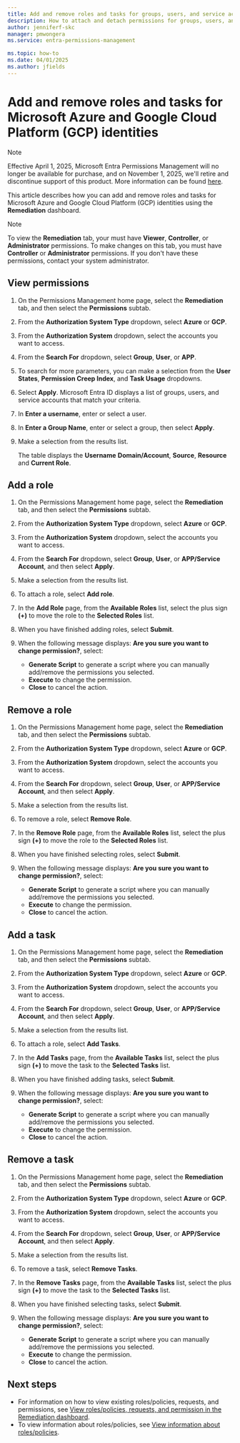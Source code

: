```yaml
---
title: Add and remove roles and tasks for groups, users, and service accounts for Microsoft Azure and Google Cloud Platform (GCP) identities in the Remediation dashboard in Permissions Management
description: How to attach and detach permissions for groups, users, and service accounts for Microsoft Azure and Google Cloud Platform (GCP) identities in the Remediation dashboard in Permissions Management.
author: jenniferf-skc
manager: pmwongera
ms.service: entra-permissions-management

ms.topic: how-to
ms.date: 04/01/2025
ms.author: jfields
---
```


# Add and remove roles and tasks for Microsoft Azure and Google Cloud Platform (GCP) identities

> [!NOTE]
> Effective April 1, 2025, Microsoft Entra Permissions Management will no longer be available for purchase, and on November 1, 2025, we'll retire and discontinue support of this product. More information can be found [here](https://aka.ms/MEPMretire).

This article describes how you can add and remove roles and tasks for Microsoft Azure and Google Cloud Platform (GCP) identities using the **Remediation** dashboard.

> [!NOTE]
> To view the **Remediation** tab, your must have **Viewer**, **Controller**, or **Administrator** permissions. To make changes on this tab, you must have **Controller** or **Administrator** permissions. If you don't have these permissions, contact your system administrator.

## View permissions

1. On the Permissions Management home page, select the **Remediation** tab, and then select the **Permissions** subtab.
1. From the **Authorization System Type** dropdown, select **Azure** or **GCP**.
1. From the **Authorization System** dropdown, select the accounts you want to access.
1. From the **Search For** dropdown, select **Group**, **User**, or **APP**.
1. To search for more parameters, you can make a selection from the **User States**, **Permission Creep Index**, and **Task Usage** dropdowns.
1. Select **Apply**.
    Microsoft Entra ID displays a list of groups, users, and service accounts that match your criteria.
1. In **Enter a username**, enter or select a user.
1. In **Enter a Group Name**, enter or select a group, then select **Apply**.
1. Make a selection from the results list.

    The table displays the **Username** **Domain/Account**, **Source**, **Resource** and **Current Role**.


## Add a role

1. On the Permissions Management home page, select the **Remediation** tab, and then select the **Permissions** subtab.
1. From the **Authorization System Type** dropdown, select **Azure** or **GCP**.
1. From the **Authorization System** dropdown, select the accounts you want to access.
1. From the **Search For** dropdown, select **Group**, **User**, or **APP/Service Account**, and then select **Apply**.
1. Make a selection from the results list.

1. To attach a role, select **Add role**.
1. In the **Add Role** page, from the **Available Roles** list, select the plus sign **(+)** to move the role to the **Selected Roles** list.
1. When you have finished adding roles, select **Submit**.
1. When the following message displays: **Are you sure you want to change permission?**, select:
    - **Generate Script** to generate a script where you can manually add/remove the permissions you selected.
    - **Execute** to change the permission.
    - **Close** to cancel the action.

## Remove a role

1. On the Permissions Management home page, select the **Remediation** tab, and then select the **Permissions** subtab.
1. From the **Authorization System Type** dropdown, select **Azure** or **GCP**.
1. From the **Authorization System** dropdown, select the accounts you want to access.
1. From the **Search For** dropdown, select **Group**, **User**, or **APP/Service Account**, and then select **Apply**.
1. Make a selection from the results list.

1. To remove a role, select **Remove Role**.
1. In the **Remove Role** page, from the **Available Roles** list, select the plus sign **(+)** to move the role to the **Selected Roles** list.
1. When you have finished selecting roles, select **Submit**.
1. When the following message displays: **Are you sure you want to change permission?**, select:
    - **Generate Script** to generate a script where you can manually add/remove the permissions you selected.
    - **Execute** to change the permission.
    - **Close** to cancel the action.

## Add a task

1. On the Permissions Management home page, select the **Remediation** tab, and then select the **Permissions** subtab.
1. From the **Authorization System Type** dropdown, select **Azure** or **GCP**.
1. From the **Authorization System** dropdown, select the accounts you want to access.
1. From the **Search For** dropdown, select **Group**, **User**, or **APP/Service Account**, and then select **Apply**.
1. Make a selection from the results list.

1. To attach a role, select **Add Tasks**.
1. In the **Add Tasks** page, from the **Available Tasks** list, select the plus sign **(+)** to move the task to the **Selected Tasks** list.
1. When you have finished adding tasks, select **Submit**.
1. When the following message displays: **Are you sure you want to change permission?**, select:
    - **Generate Script** to generate a script where you can manually add/remove the permissions you selected.
    - **Execute** to change the permission.
    - **Close** to cancel the action.

## Remove a task

1. On the Permissions Management home page, select the **Remediation** tab, and then select the **Permissions** subtab.
1. From the **Authorization System Type** dropdown, select **Azure** or **GCP**.
1. From the **Authorization System** dropdown, select the accounts you want to access.
1. From the **Search For** dropdown, select **Group**, **User**, or **APP/Service Account**, and then select **Apply**.
1. Make a selection from the results list.

1. To remove a task, select **Remove Tasks**.
1. In the **Remove Tasks** page, from the **Available Tasks** list, select the plus sign **(+)** to move the task to the **Selected Tasks** list.
1. When you have finished selecting tasks, select **Submit**.
1. When the following message displays: **Are you sure you want to change permission?**, select:
    - **Generate Script** to generate a script where you can manually add/remove the permissions you selected.
    - **Execute** to change the permission.
    - **Close** to cancel the action.

## Next steps


- For information on how to view existing roles/policies, requests, and permissions, see [View roles/policies, requests, and permission in the Remediation dashboard](ui-remediation.md).
- To view information about roles/policies, see [View information about roles/policies](how-to-view-role-policy.md).
